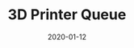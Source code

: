 ---
title: 3D Printer Queue
date: 2020-01-12
description:
    Self-contained fabrication station. Users wirelessly upload designs, which are intelligently queued and printed. Available printing resources are managed efficiently. Users get part ETA within seconds.
layout: Project
img: '3D_printer_station.jpg'
tags: 'software engineering, fabrication, embedded systems'
---